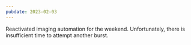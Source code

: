 ```yaml
---
pubdate: 2023-02-03
---
```


Reactivated imaging automation for the weekend.  Unfortunately, there is insufficient time to attempt another burst.